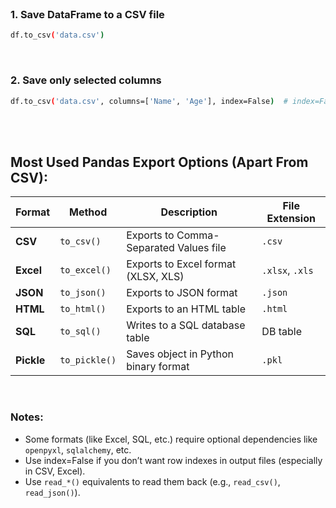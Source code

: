 #
#

<br>
<br>

###  1. Save DataFrame to a CSV file
```bash
df.to_csv('data.csv')
```
<br>

### 2. Save only selected columns
```bash
df.to_csv('data.csv', columns=['Name', 'Age'], index=False)  # index=False is used to exclude index column
```

<br>
<br>

## Most Used Pandas Export Options (Apart From CSV):

| Format        | Method                     | Description                                                 | File Extension  |
| ------------- | -------------------------- | ----------------------------------------------------------- | --------------- |
| **CSV**       | `to_csv()`                 | Exports to Comma-Separated Values file                      | `.csv`          |
| **Excel**     | `to_excel()`               | Exports to Excel format (XLSX, XLS)                         | `.xlsx`, `.xls` |
| **JSON**      | `to_json()`                | Exports to JSON format                                      | `.json`         |
| **HTML**      | `to_html()`                | Exports to an HTML table                                    | `.html`         |
| **SQL**       | `to_sql()`                 | Writes to a SQL database table                              | DB table        |
| **Pickle**    | `to_pickle()`              | Saves object in Python binary format                        | `.pkl`          |

<br>

### Notes:
- Some formats (like Excel, SQL, etc.) require optional dependencies like `openpyxl`, `sqlalchemy`, etc.
- Use index=False if you don’t want row indexes in output files (especially in CSV, Excel).
- Use `read_*()` equivalents to read them back (e.g., `read_csv()`, `read_json()`).


